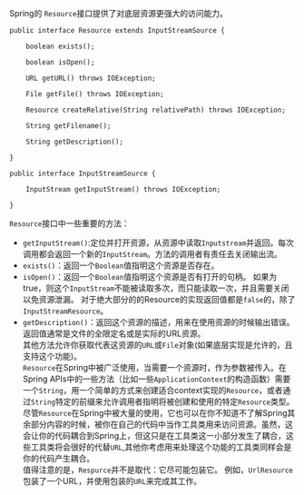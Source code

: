 Spring的 `Resource`接口提供了对底层资源更强大的访问能力。

```
public interface Resource extends InputStreamSource {

    boolean exists();

    boolean isOpen();

    URL getURL() throws IOException;

    File getFile() throws IOException;

    Resource createRelative(String relativePath) throws IOException;

    String getFilename();

    String getDescription();

}
```

```
public interface InputStreamSource {

    InputStream getInputStream() throws IOException;

}
```  
`Resource`接口中一些重要的方法：  
* `getInputStream()`:定位并打开资源，从资源中读取`Inputstream`并返回。每次调用都会返回一个新的`InputStream`。方法的调用者有责任去关闭输出流。
* `exists()`：返回一个`Boolean`值指明这个资源是否存在。
* `isOpen()`：返回一个`Boolean`值指明这个资源是否有打开的句柄。 如果为true，则这个`InputStream`不能被读取多次，而只能读取一次，并且需要关闭以免资源泄漏。 对于绝大部分的的Resource的实现返回值都是`false`的，除了`InputStreamResource`。
* `getDescription()`：返回这个资源的描述，用来在使用资源的时候输出错误。返回值通常是文件的全限定名或是实际的URL资源。  
其他方法允许你获取代表这资源的`URL`或`File`对象(如果底层实现是允许的，且支持这个功能)。  
`Resource`在Spring中被广泛使用，当需要一个资源时，作为参数被传入。在Spring APIs中的一些方法（比如一些`ApplicationContext`的构造函数）需要一个`String`，用一个简单的方式来创建适合context实现的`Resource`，或者通过`String`特定的前缀来允许调用者指明将被创建和使用的特定`Resource`类型。
尽管`Resource`在Spring中被大量的使用，它也可以在你不知道不了解Spring其余部分内容的时候，被你在自己的代码中当作工具类用来访问资源。虽然，这会让你的代码耦合到Spring上，但这只是在工具类这一小部分发生了耦合，这些工具类将会很好的代替`URL`,其他你考虑用来处理这个功能的工具类同样会是你的代码产生耦合。  
值得注意的是，`Respurce`并不是取代：它尽可能包装它。 例如，`UrlResource`包装了一个URL，并使用包装的`URL`来完成其工作。